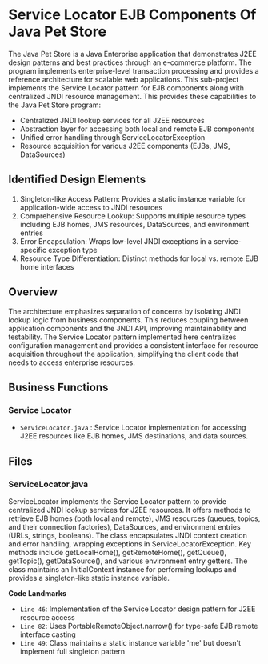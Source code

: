 # Service Locator EJB Components Of Java Pet Store

The Java Pet Store is a Java Enterprise application that demonstrates J2EE design patterns and best practices through an e-commerce platform. The program implements enterprise-level transaction processing and provides a reference architecture for scalable web applications. This sub-project implements the Service Locator pattern for EJB components along with centralized JNDI resource management. This provides these capabilities to the Java Pet Store program:

- Centralized JNDI lookup services for all J2EE resources
- Abstraction layer for accessing both local and remote EJB components
- Unified error handling through ServiceLocatorException
- Resource acquisition for various J2EE components (EJBs, JMS, DataSources)

## Identified Design Elements

1. Singleton-like Access Pattern: Provides a static instance variable for application-wide access to JNDI resources
2. Comprehensive Resource Lookup: Supports multiple resource types including EJB homes, JMS resources, DataSources, and environment entries
3. Error Encapsulation: Wraps low-level JNDI exceptions in a service-specific exception type
4. Resource Type Differentiation: Distinct methods for local vs. remote EJB home interfaces

## Overview
The architecture emphasizes separation of concerns by isolating JNDI lookup logic from business components. This reduces coupling between application components and the JNDI API, improving maintainability and testability. The Service Locator pattern implemented here centralizes configuration management and provides a consistent interface for resource acquisition throughout the application, simplifying the client code that needs to access enterprise resources.

## Business Functions

### Service Locator
- `ServiceLocator.java` : Service Locator implementation for accessing J2EE resources like EJB homes, JMS destinations, and data sources.

## Files
### ServiceLocator.java

ServiceLocator implements the Service Locator pattern to provide centralized JNDI lookup services for J2EE resources. It offers methods to retrieve EJB homes (both local and remote), JMS resources (queues, topics, and their connection factories), DataSources, and environment entries (URLs, strings, booleans). The class encapsulates JNDI context creation and error handling, wrapping exceptions in ServiceLocatorException. Key methods include getLocalHome(), getRemoteHome(), getQueue(), getTopic(), getDataSource(), and various environment entry getters. The class maintains an InitialContext instance for performing lookups and provides a singleton-like static instance variable.

 **Code Landmarks**
- `Line 46`: Implementation of the Service Locator design pattern for J2EE resource access
- `Line 82`: Uses PortableRemoteObject.narrow() for type-safe EJB remote interface casting
- `Line 49`: Class maintains a static instance variable 'me' but doesn't implement full singleton pattern

[Generated by the Sage AI expert workbench: 2025-03-29 21:37:00  https://sage-tech.ai/workbench]: #